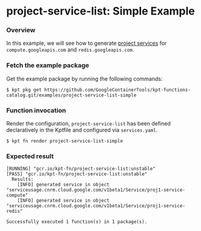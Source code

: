 # project-service-list: Simple Example

### Overview

In this example, we will see how to generate [project services](https://cloud.google.com/config-connector/docs/reference/resource-docs/serviceusage/service) for `compute.googleapis.com` and `redis.googleapis.com`.

### Fetch the example package

Get the example package by running the following commands:

```shell
$ kpt pkg get https://github.com/GoogleContainerTools/kpt-functions-catalog.git/examples/project-service-list-simple
```

### Function invocation

Render the configuration, `project-service-list` has been defined declaratively in the Kptfile and configured via `services.yaml`.

```shell
$ kpt fn render project-service-list-simple
```

### Expected result

```shell
[RUNNING] "gcr.io/kpt-fn/project-service-list:unstable"
[PASS] "gcr.io/kpt-fn/project-service-list:unstable"
  Results:
    [INFO] generated service in object "serviceusage.cnrm.cloud.google.com/v1beta1/Service/proj1-service-compute"
    [INFO] generated service in object "serviceusage.cnrm.cloud.google.com/v1beta1/Service/proj1-service-redis"

Successfully executed 1 function(s) in 1 package(s).
```

